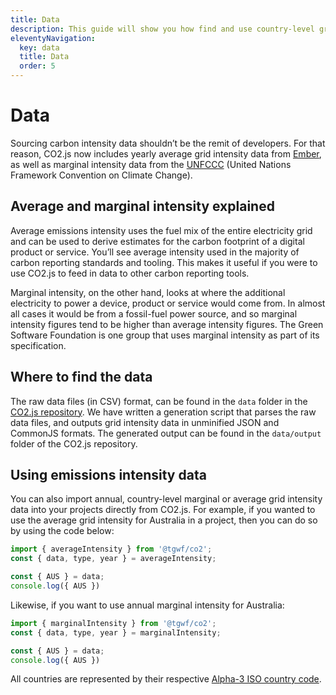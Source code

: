 ```yaml
---
title: Data
description: This guide will show you how find and use country-level grid intensity data available in CO2.js.
eleventyNavigation:
  key: data
  title: Data
  order: 5
---
```


# Data

Sourcing carbon intensity data shouldn’t be the remit of developers. For that reason, CO2.js now includes yearly average grid intensity data from [Ember](https://ember-climate.org/data/data-explorer/), as well as marginal intensity data from the [UNFCCC](https://unfccc.int/) (United Nations Framework Convention on Climate Change).

## Average and marginal intensity explained

Average emissions intensity uses the fuel mix of the entire electricity grid and can be used to derive estimates for the carbon footprint of a digital product or service. You’ll see average intensity used in the majority of carbon reporting standards and tooling. This makes it useful if you were to use CO2.js to feed in data to other carbon reporting tools.

Marginal intensity, on the other hand, looks at where the additional electricity to power a device, product or service would come from. In almost all cases it would be from a fossil-fuel power source, and so marginal intensity figures tend to be higher than average intensity figures. The Green Software Foundation is one group that uses marginal intensity as part of its specification.

## Where to find the data

The raw data files (in CSV) format, can be found in the `data` folder in the [CO2.js repository](https://github.com/thegreenwebfoundation/co2.js/tree/main/data). We have written a generation script that parses the raw data files, and outputs grid intensity data in unminified JSON and CommonJS formats. The generated output can be found in the `data/output` folder of the CO2.js repository.

## Using emissions intensity data

You can also import annual, country-level marginal or average grid intensity data into your projects directly from CO2.js. For example, if you wanted to use the average grid intensity for Australia in a project, then you can do so by using the code below:

```js
import { averageIntensity } from '@tgwf/co2';
const { data, type, year } = averageIntensity;

const { AUS } = data;
console.log({ AUS })
```

Likewise, if you want to use annual marginal intensity for Australia:

```js
import { marginalIntensity } from '@tgwf/co2';
const { data, type, year } = marginalIntensity;

const { AUS } = data;
console.log({ AUS })
```

All countries are represented by their respective [Alpha-3 ISO country code](https://www.iso.org/obp/ui/#search).
